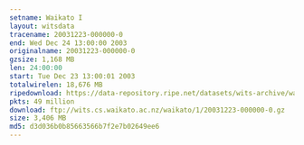 ```yaml
---
setname: Waikato I
layout: witsdata
tracename: 20031223-000000-0
end: Wed Dec 24 13:00:00 2003
originalname: 20031223-000000-0
gzsize: 1,168 MB
len: 24:00:00
start: Tue Dec 23 13:00:01 2003
totalwirelen: 18,676 MB
ripedownload: https://data-repository.ripe.net/datasets/wits-archive/waikato/1/20031223-000000-0.gz
pkts: 49 million
download: ftp://wits.cs.waikato.ac.nz/waikato/1/20031223-000000-0.gz
size: 3,406 MB
md5: d3d036b0b85663566b7f2e7b02649ee6
---
```

